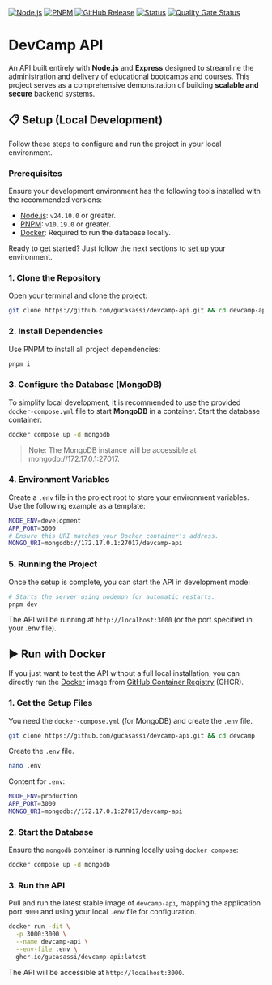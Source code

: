 [![Node.js](https://img.shields.io/badge/node.js-24.10.0-339933.svg?style=flat&logo=node.js&logoColor=white)](https://nodejs.org/)
[![PNPM](https://img.shields.io/badge/pnpm-10.19.0-F9AD0B?label=pnpm&style=flat&logo=pnpm&logoColor=white)](https://pnpm.io/)
[![GitHub Release](https://img.shields.io/github/v/release/gucasassi/devcamp?label=release&style=flat)](https://github.com/gucasassi/devcamp/releases/latest)
[![Status](https://img.shields.io/github/actions/workflow/status/gucasassi/devcamp/release.yml?label=status&style=flat)](https://github.com/gucasassi/devcamp/actions/workflows/release.yml)
[![Quality Gate Status](https://sonarcloud.io/api/project_badges/measure?project=gucasassi_devcamp&metric=alert_status)](https://sonarcloud.io/summary/new_code?id=gucasassi_devcamp)

# DevCamp API

An API built entirely with **Node.js** and **Express** designed to streamline the administration and delivery of educational bootcamps and courses. This project serves as a comprehensive demonstration of building **scalable and secure** backend systems.

## 📋 Setup (Local Development)

Follow these steps to configure and run the project in your local environment.

### Prerequisites

Ensure your development environment has the following tools installed with the recommended versions:

- [Node.js](https://nodejs.org/): `v24.10.0` or greater.
- [PNPM](https://pnpm.io/): `v10.19.0` or greater.
- [Docker](https://www.docker.com/): Required to run the database locally.

Ready to get started? Just follow the next sections to [set up](#set-up) your environment.

### 1. Clone the Repository

Open your terminal and clone the project:

```sh
git clone https://github.com/gucasassi/devcamp-api.git && cd devcamp-api
```

### 2. Install Dependencies

Use PNPM to install all project dependencies:

```sh
pnpm i
```

### 3. Configure the Database (MongoDB)

To simplify local development, it is recommended to use the provided `docker-compose.yml` file to start **MongoDB** in a container. Start the database container:

```sh
docker compose up -d mongodb
```

> Note: The MongoDB instance will be accessible at mongodb://172.17.0.1:27017.

### 4. Environment Variables

Create a `.env` file in the project root to store your environment variables. Use the following example as a template:

```sh
NODE_ENV=development
APP_PORT=3000
# Ensure this URI matches your Docker container's address.
MONGO_URI=mongodb://172.17.0.1:27017/devcamp-api
```

### 5. Running the Project

Once the setup is complete, you can start the API in development mode:

```sh
# Starts the server using nodemon for automatic restarts.
pnpm dev
```

The API will be running at `http://localhost:3000` (or the port specified in your .env file).

## ▶️ Run with Docker

If you just want to test the API without a full local installation, you can directly run the [Docker](https://www.docker.com/) image from [GitHub Container Registry](https://docs.github.com/en/packages/working-with-a-github-packages-registry/working-with-the-container-registry) (GHCR).

### 1. Get the Setup Files

You need the `docker-compose.yml` (for MongoDB) and create the `.env` file.

```sh
git clone https://github.com/gucasassi/devcamp-api.git && cd devcamp
```

Create the `.env` file.

```sh
nano .env
```

Content for `.env`:

```sh
NODE_ENV=production
APP_PORT=3000
MONGO_URI=mongodb://172.17.0.1:27017/devcamp-api
```

### 2. Start the Database

Ensure the `mongodb` container is running locally using `docker compose`:

```sh
docker compose up -d mongodb
```

### 3. Run the API

Pull and run the latest stable image of `devcamp-api`, mapping the application port `3000` and using your local `.env` file for configuration.

```sh
docker run -dit \
  -p 3000:3000 \
  --name devcamp-api \
  --env-file .env \
  ghcr.io/gucasassi/devcamp-api:latest
```

The API will be accessible at `http://localhost:3000`.
